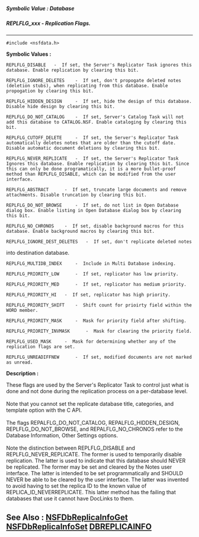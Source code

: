##### Symbolic Value : Database
##### REPLFLG_xxx - Replication Flags.
---
```
#include <nsfdata.h>
```

**Symbolic Values :**

	REPLFLG_DISABLE	  -  If set, the Server's Replicator Task ignores this database. Enable replication by clearing this bit.

	REPLFLG_IGNORE_DELETES	  -  If set, don't propogate deleted notes (deletion stubs), when replicating from this database. Enable propogation by clearing this bit.

	REPLFLG_HIDDEN_DESIGN	  -  If set, hide the design of this database. Disable hide design by clearing this bit.

	REPLFLG_DO_NOT_CATALOG	  -  If set, Server's Catalog Task will not add this database to CATALOG.NSF. Enable cataloging by clearing this bit.

	REPLFLG_CUTOFF_DELETE	  -  If set, the Server's Replicator Task automatically deletes notes that are older than the cutoff date. Disable automatic document deletions by clearing this bit.

	REPLFLG_NEVER_REPLICATE	  -  If set, the Server's Replicator Task Ignores this database. Enable replication by clearing this bit. Since this can only be done programatically, it is a more bullet-proof method than REPLFLG_DISABLE, which can be modified from the user interface.

	REPLFLG_ABSTRACT	  -  If set, truncate large documents and remove attachments. Disable truncation by clearing this bit.

	REPLFLG_DO_NOT_BROWSE	  -  If set, do not list in Open Database dialog box. Enable listing in Open Database dialog box by clearing this bit.

	REPLFLG_NO_CHRONOS	  -  If set, disable background macros for this database. Enable background macros by clearing this bit.

	REPLFLG_IGNORE_DEST_DELETES	  -  If set, don't replicate deleted notes
 into destination database.

	REPLFLG_MULTIDB_INDEX	  -  Include in Multi Database indexing.

	REPLFLG_PRIORITY_LOW	  -  If set, replicator has low priority.

	REPLFLG_PRIORITY_MED	  -  If set, replicator has medium priority.

	REPLFLG_PRIORITY_HI	  -  If set, replicator has high priority.

	REPLFLG_PRIORITY_SHIFT	  -  Shift count for prioirty field within the WORD member.

	REPLFLG_PRIORITY_MASK	  -  Mask for priority field after shifting.

	REPLFLG_PRIORITY_INVMASK	  -  Mask for clearing the priority field.

	REPLFLG_USED_MASK	  -  Mask for determining whether any of the replication flags are set.

	REPLFLG_UNREADIFFNEW	  -  If set, modified documents are not marked as unread.


**Description :**

These flags are used by the Server's Replicator Task to control just what is done and not done during the replication process on a per-database level.<br>
<br>
Note that you cannot set the replicate database title, categories, and template option with the C API.<br>
<br>
The flags REPALFLG_DO_NOT_CATALOG, REPALFLG_HIDDEN_DESIGN, REPLFLG_DO_NOT_BROWSE, and REPALFLG_NO_CHRONOS refer to the Database Information, Other Settings options.<br>
<br>
Note the distinction between REPLFLG_DISABLE and REPLFLG_NEVER_REPLICATE. The former is used to temporarily disable replication.  The latter is used to indicate that this database should NEVER be replicated.  The former may be set and cleared by the Notes user interface. The latter is intended to be set programmatically and SHOULD NEVER be able to be cleared by the user interface.  The latter was invented to avoid having to set the replica ID to the known value of REPLICA_ID_NEVERREPLICATE.  This latter method has the failing that databases  that use it cannot have DocLinks to them.


**See Also :**
[NSFDbReplicaInfoGet](/domino-c-api-docs/reference/Func/NSFDbReplicaInfoGet)
[NSFDbReplicaInfoSet](/domino-c-api-docs/reference/Func/NSFDbReplicaInfoSet)
[DBREPLICAINFO](/domino-c-api-docs/reference/Data/DBREPLICAINFO)
---

